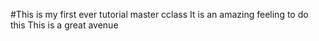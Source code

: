 #This is my first ever tutorial master cclass
It is an amazing feeling to do this
This is a great avenue
